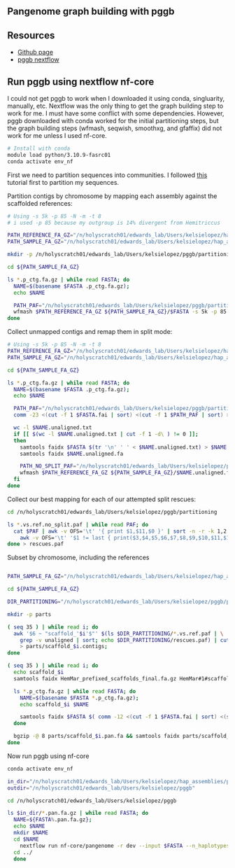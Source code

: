## Pangenome graph building with pggb 

## Resources
- [Github page](https://github.com/pangenome/pggb)
- [pggb nextflow](https://nf-co.re/pangenome/1.0.0/)

## Run pggb using nextflow nf-core
I could not get pggb to work when I downloaded it using conda, singluarity, manually, etc. Nextflow was the only thing to get the graph building step to work for me. I must have some conflict with some dependencies. However, pggb downloaded with conda worked for the initial partitioning steps, but the graph building steps (wfmash, seqwish, smoothxg, and gfaffix) did not work for me unless I used nf-core.
```bash
# Install with conda
module load python/3.10.9-fasrc01
conda activate env_nf
```

First we need to partition sequences into communities. I followed [this](https://gtpb.github.io/CPANG22/pages/Day2a_Homo_sapiens_pangenome_graphs) tutorial first to partition my sequences. 

Partition contigs by chromosome by mapping each assembly against the scaffolded references:
```bash
# Using -s 5k -p 85 -N -m -t 8
# i used -p 85 because my outgroup is 14% divergent from Hemitriccus

PATH_REFERENCE_FA_GZ="/n/holyscratch01/edwards_lab/Users/kelsielopez/hap_assemblies/prefixed/HemMar_prefixed_scaffolds_final.fa.gz"
PATH_SAMPLE_FA_GZ="/n/holyscratch01/edwards_lab/Users/kelsielopez/hap_assemblies/prefixed"

mkdir -p /n/holyscratch01/edwards_lab/Users/kelsielopez/pggb/partitioning

cd ${PATH_SAMPLE_FA_GZ}

ls *.p_ctg.fa.gz | while read FASTA; do
  NAME=$(basename $FASTA .p_ctg.fa.gz);
  echo $NAME

  PATH_PAF="/n/holyscratch01/edwards_lab/Users/kelsielopez/pggb/partitioning/$NAME.vs.ref.paf"
  wfmash $PATH_REFERENCE_FA_GZ ${PATH_SAMPLE_FA_GZ}/$FASTA -s 5k -p 85 -N -m -t 8 > $PATH_PAF
done
```
Collect unmapped contigs and remap them in split mode:
```bash
# Using -s 5k -p 85 -N -m -t 8
PATH_REFERENCE_FA_GZ="/n/holyscratch01/edwards_lab/Users/kelsielopez/hap_assemblies/prefixed/HemMar_prefixed_scaffolds_final.fa.gz"
PATH_SAMPLE_FA_GZ="/n/holyscratch01/edwards_lab/Users/kelsielopez/hap_assemblies/prefixed"

cd ${PATH_SAMPLE_FA_GZ}

ls *.p_ctg.fa.gz | while read FASTA; do
  NAME=$(basename $FASTA .p_ctg.fa.gz);
  echo $NAME

  PATH_PAF="/n/holyscratch01/edwards_lab/Users/kelsielopez/pggb/partitioning/$NAME.vs.ref.paf"
  comm -23 <(cut -f 1 $FASTA.fai | sort) <(cut -f 1 $PATH_PAF | sort) > $NAME.unaligned.txt

  wc -l $NAME.unaligned.txt
  if [[ $(wc -l $NAME.unaligned.txt | cut -f 1 -d\ ) != 0 ]];
  then 
    samtools faidx $FASTA $(tr '\n' ' ' < $NAME.unaligned.txt) > $NAME.unaligned.fa
    samtools faidx $NAME.unaligned.fa

    PATH_NO_SPLIT_PAF="/n/holyscratch01/edwards_lab/Users/kelsielopez/pggb/partitioning/$NAME.vs.ref.no_split.paf"
    wfmash $PATH_REFERENCE_FA_GZ ${PATH_SAMPLE_FA_GZ}/$NAME.unaligned.fa -s 5k -p 85 -m -t 8 > $PATH_NO_SPLIT_PAF
  fi
done
```
Collect our best mapping for each of our attempted split rescues:
```bash
cd /n/holyscratch01/edwards_lab/Users/kelsielopez/pggb/partitioning

ls *.vs.ref.no_split.paf | while read PAF; do
  cat $PAF | awk -v OFS='\t' '{ print $1,$11,$0 }' | sort -n -r -k 1,2 | \
    awk -v OFS='\t' '$1 != last { print($3,$4,$5,$6,$7,$8,$9,$10,$11,$12,$13,$14,$15); last = $1; }'
done > rescues.paf

```
Subset by chromosome, including the references
```bash

PATH_SAMPLE_FA_GZ="/n/holyscratch01/edwards_lab/Users/kelsielopez/hap_assemblies/prefixed"

cd ${PATH_SAMPLE_FA_GZ}

DIR_PARTITIONING="/n/holyscratch01/edwards_lab/Users/kelsielopez/pggb/partitioning"

mkdir -p parts

( seq 35 ) | while read i; do
  awk '$6 ~ "scaffold_'$i'$"' $(ls $DIR_PARTITIONING/*.vs.ref.paf | \
    grep -v unaligned | sort; echo $DIR_PARTITIONING/rescues.paf) | cut -f 1 | sort | uniq \
    > parts/scaffold_$i.contigs;
done

( seq 35 ) | while read i; do
  echo scaffold_$i
  samtools faidx HemMar_prefixed_scaffolds_final.fa.gz HemMar#1#scaffold_$i > parts/scaffold_$i.pan.fa

  ls *.p_ctg.fa.gz | while read FASTA; do
    NAME=$(basename $FASTA *.p_ctg.fa.gz);
    echo scaffold_$i $NAME

    samtools faidx $FASTA $( comm -12 <(cut -f 1 $FASTA.fai | sort) <(sort parts/scaffold_$i.contigs) ) >> parts/scaffold_$i.pan.fa
  done

  bgzip -@ 8 parts/scaffold_$i.pan.fa && samtools faidx parts/scaffold_$i.pan.fa.gz
done
```

Now run pggb using nf-core

```bash
conda activate env_nf

in_dir="/n/holyscratch01/edwards_lab/Users/kelsielopez/hap_assemblies/prefixed/parts"
outdir="/n/holyscratch01/edwards_lab/Users/kelsielopez/pggb"

cd /n/holyscratch01/edwards_lab/Users/kelsielopez/pggb

ls $in_dir/*.pan.fa.gz | while read FASTA; do
  NAME=${FASTA%.pan.fa.gz};
  echo $NAME
  mkdir $NAME
  cd $NAME
    nextflow run nf-core/pangenome -r dev --input $FASTA --n_haplotypes 12 --wfmash_map_pct_id 85 --seqwish_min_match_length 79 --outdir $NAME -profile singularity
  cd ../
  done
```
